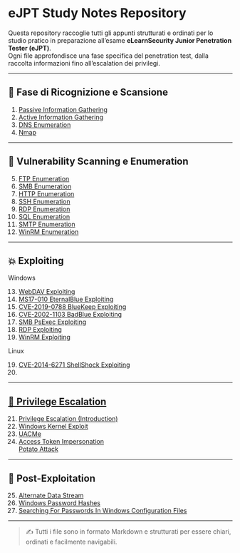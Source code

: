 # eJPT Study Notes Repository

Questa repository raccoglie tutti gli appunti strutturati e ordinati per lo studio pratico in preparazione all’esame **eLearnSecurity Junior Penetration Tester (eJPT)**.  
Ogni file approfondisce una fase specifica del penetration test, dalla raccolta informazioni fino all’escalation dei privilegi.

---

## 🧭 Fase di Ricognizione e Scansione

1. <a href="https://github.com/Gigidotexe/Penetration_Test_notes/blob/main/Passive%20Information%20Gathering.md">Passive Information Gathering</a>
2. <a href="https://github.com/Gigidotexe/Penetration_Test_notes/blob/main/Active%20Information%20Gathering.md">Active Information Gathering</a>
3. <a href="https://github.com/Gigidotexe/Penetration_Test_notes/blob/main/DNS%20Emumeration.md">DNS Enumeration</a>
4. <a href="https://github.com/Gigidotexe/Penetration_Test_notes/blob/main/Nmap.md">Nmap</a>

---

## 🧾 Vulnerability Scanning e Enumeration

5. <a href="https://github.com/Gigidotexe/Penetration_Test_notes/blob/main/FTP%20Enumeration.md">FTP Enumeration</a>
6. <a href="https://github.com/Gigidotexe/Penetration_Test_notes/blob/main/SMB%20Enumeration.md">SMB Enumeration</a>
7. <a href="https://github.com/Gigidotexe/Penetration_Test_notes/blob/main/HTTP%20Enumeration.md">HTTP Enumeration</a> 
8. <a href="https://github.com/Gigidotexe/Penetration_Test_notes/blob/main/SSH%20Enumeration.md">SSH Enumeration</a>
9. <a href="https://github.com/Gigidotexe/Penetration_Test_notes/blob/main/RDP%20Enumeration.md">RDP Enumeration</a> 
10. <a href="https://github.com/Gigidotexe/Penetration_Test_notes/blob/main/SQL%20Enumeration.md">SQL Enumeration</a> 
11. <a href="https://github.com/Gigidotexe/Penetration_Test_notes/blob/main/SMTP%20Enumeration.md">SMTP Enumeration</a> 
12. <a href="https://github.com/Gigidotexe/Penetration_Test_notes/blob/main/WinRM%20Enumeration.md">WinRM Enumeration</a>

---

## 💥 Exploiting
Windows

13. <a href="https://github.com/Gigidotexe/Penetration_Test_notes/blob/main/IIS%20WebDAV%20Exploiting.md">WebDAV Exploiting</a>  
14. <a href="https://github.com/Gigidotexe/Penetration_Test_notes/blob/main/MS17-010%20EternalBlue%20Exploiting.md">MS17-010 EternalBlue Exploiting</a>  
15. <a href="https://github.com/Gigidotexe/Penetration_Test_notes/blob/main/CVE-2019-0788%20BlueKeep%20Exploiting.md">CVE-2019-0788 BlueKeep Exploiting</a>
16. <a href="https://github.com/Gigidotexe/Penetration_Test_notes/blob/main/CVE-2002-1103%20BadBlue%20Exploiting.md">CVE-2002-1103 BadBlue Exploiting</a>
17. <a href="https://github.com/Gigidotexe/Penetration_Test_notes/blob/main/SMB%20PsExec%20Exploiting.md">SMB PsExec Exploiting</a>
18. <a href="">RDP Exploiting</a>
19. <a href="">WinRM Exploiting</a>

Linux

19. <a href="">CVE-2014-6271 ShellShock Exploiting 
20.

---

## 🧬 Privilege Escalation

21. <a href="https://github.com/Gigidotexe/Penetration_Test_notes/blob/main/Privilege%20Escalation%20(Introduction).md">Privilege Escalation (Introduction)</a> 
22. <a href="https://github.com/Gigidotexe/Penetration_Test_notes/blob/main/Windows%20Kernel%20Exploit.md">Windows Kernel Exploit</a> 
23. <a href="https://github.com/Gigidotexe/Penetration_Test_notes/blob/main/UACMe.md">UACMe</a>  
24. <a href="https://github.com/Gigidotexe/Penetration_Test_notes/blob/main/Access%20Token%20Impersonation.md">Access Token Impersonation</a> <br>
  	<a href="https://github.com/Gigidotexe/Penetration_Test_notes/blob/main/Potato%20Attack.md">Potato Attack</a>

---

## 🧰 Post-Exploitation

25. <a href="https://github.com/Gigidotexe/Penetration_Test_notes/blob/main/Alternate%20Data%20Stream.md">Alternate Data Stream</a> 
26. <a href="https://github.com/Gigidotexe/Penetration_Test_notes/blob/main/Windows%20Password%20Hashes.md">Windows Password Hashes</a> 
27. <a href="https://github.com/Gigidotexe/Penetration_Test_notes/blob/main/Searching%20For%20Passwords%20In%20Windows%20Configuration%20Files.md">Searching For Passwords In Windows Configuration Files</a>

---

> ✍️ Tutti i file sono in formato Markdown e strutturati per essere chiari, ordinati e facilmente navigabili.
